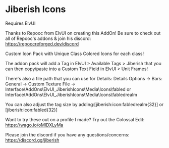 # Jiberish Icons
Requires ElvUI

Thanks to Repooc from ElvUI on creating this AddOn! Be sure to check out all of Repooc's addons & join his discord: https://repoocreforged.dev/discord

Custom Icon Pack with Unique Class Colored Icons for each class!

The addon pack will add a Tag in ElvUI > Available Tags > Jiberish that you can then copy/paste into a Custom Text Field in ElvUI > Unit Frames!

There's also a file path that you can use for Details: Details Options -> Bars: General -> Custom Texture File -> Interface\AddOns\ElvUI_JiberishIcons\Media\Icons\fabled or Interface\AddOns\ElvUI_JiberishIcons\Media\Icons\fabledrealm

You can also adjust the tag size by adding:[jiberish:icon:fabledrealm{32}] or [jiberish:icon:fabled{32}]

Want to try these out on a profile I made? Try out the Colossal Edit: https://wago.io/oMlDXLyMa

Please join the discord if you have any questions/concerns: https://discord.gg/jiberish
